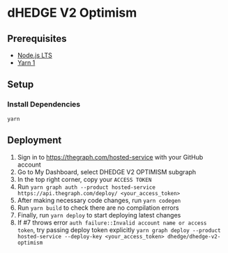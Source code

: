 # dHEDGE V2 Optimism

## Prerequisites

- [Node.js LTS](https://nodejs.org/en/download/)
- [Yarn 1](https://classic.yarnpkg.com/en/docs/getting-started)

## Setup

### Install Dependencies

`yarn`

## Deployment

1. Sign in to https://thegraph.com/hosted-service with your GitHub account
2. Go to My Dashboard, select DHEDGE V2 OPTIMISM subgraph
3. In the top right corner, copy your `ACCESS TOKEN`
4. Run `yarn graph auth --product hosted-service https://api.thegraph.com/deploy/ <your_access_token>`
5. After making necessary code changes, run `yarn codegen`
6. Run `yarn build` to check there are no compilation errors
7. Finally, run `yarn deploy` to start deploying latest changes
8. If #7 throws error `auth failure::Invalid account name or access token`, try passing deploy token explicitly `yarn graph deploy --product hosted-service --deploy-key <your_access_token> dhedge/dhedge-v2-optimism`
